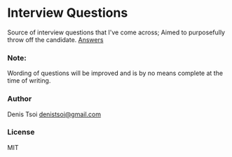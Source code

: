 # Interview Questions

Source of interview questions that I've come across; Aimed to purposefully throw off the candidate.
[Answers](https://github.com/denistsoi/interview-questions/tree/answers)  

### Note:

Wording of questions will be improved and is by no means complete at the time of writing.  

### Author

Denis Tsoi <denistsoi@gmail.com>

### License 

MIT
